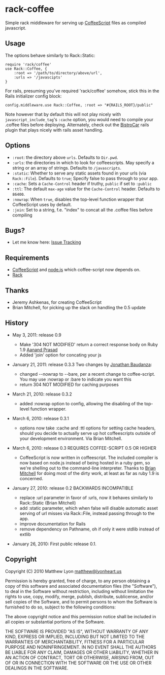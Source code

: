 # rack-coffee

Simple rack middleware for serving up [CoffeeScript][coffee] files as compiled javascript.

## Usage

The options behave similarly to Rack::Static:
    
    require 'rack/coffee'
    use Rack::Coffee, {
        :root => '/path/to/directory/above/url',
        :urls => '/javascipts'
    }
    
For rails, presuming you've required 'rack/coffee' somehow, stick this in the Rails initializer config block:

    config.middleware.use Rack::Coffee, :root => "#{RAILS_ROOT}/public"

Note however that by default this will not play nicely with `javascript_include_tag`'s `:cache` option, you would need to compile your .coffee files before deploying. Alternately, check out the [BistroCar][bistrocar] rails plugin that plays nicely with rails asset handling.

## Options

* `:root`: the directory above `urls`. Defaults to `Dir.pwd`.
* `:urls`: the directories in which to look for coffeescripts. May specify a string or an array of strings. Defaults to `/javascripts`.
* `:static`: Whether to serve any static assets found in your urls (via `Rack::File`). Defaults to `true`; Specify false to pass through to your app.
* `:cache`: Sets a `Cache-Control` header if truthy, `public` if set to `:public`
* `:ttl`: The default `max-age` value for the `Cache-Control` header. Defaults to `86400`.
* `:nowrap`: When `true`, disables the top-level function wrapper that CoffeeScript uses by default.
* `:join`: Set to a string, f.e. "index" to concat all the .coffee files before
  compiling

## Bugs?

* Let me know here: [Issue Tracking][issues]

## Requirements

* [CoffeeScript][coffee] and [node.js][node] which coffee-script now depends on.
* [Rack][rack]

## Thanks

* Jeremy Ashkenas, for creating CoffeeScript
* Brian Mitchell, for picking up the slack on handling the 0.5 update

## History

* May 3, 2011: release 0.9
    * Make '304 NOT MODIFIED' return a correct response body on Ruby 1.9 [Aanand Prasad][aanand]
    * Added 'join' option for concating your js

* January 21, 2011: release 0.3.3
    Two changes by [Jonathan Baudanza][jbaudanza]:
    * changed --nowrap to --bare, per a recent change to coffee-script. You may use :nowrap or :bare to indicate you want this
    * return 304 NOT MODIFIED for caching purposes

* March 21, 2010: release 0.3.2
    * added :nowrap option to config, allowing the disabling of the top-level function wrapper. 

* March 6, 2010: release 0.3.1
    * options now take :cache and :ttl options for setting cache headers, should you decide to actually serve up hot coffeescripts outside of your development environment. Via Brian Mitchell. 

* March 6, 2010: release 0.3 REQUIRES COFFEE-SCRIPT 0.5 OR HIGHER
    * CoffeeScript is now written in coffeescript. The included compiler is now based on node.js instead of being hosted in a ruby gem, so we're shelling out to the command-line interpreter. Thanks to [Brian Mitchell][binary42] for doing most of the dirty work, at least as far as ruby 1.9 is concerned.

* January 27, 2010: release 0.2 BACKWARDS INCOMPATIBLE
    * replace :url parameter in favor of :urls, now it behaves similarly to Rack::Static (Brian Mitchell)
    * add :static parameter, which when false will disable automatic asset serving of url misses via Rack::File, instead passing through to the app.
    * improve documentation for Rails
    * remove dependency on Pathname, oh if only it were stdlib instead of extlib

* January 26, 2010: First public release 0.1.

## Copyright

Copyright (C) 2010 Matthew Lyon <matthew@lyonheart.us>

Permission is hereby granted, free of charge, to any person obtaining a copy
of this software and associated documentation files (the "Software"), to
deal in the Software without restriction, including without limitation the
rights to use, copy, modify, merge, publish, distribute, sublicense, and/or
sell copies of the Software, and to permit persons to whom the Software is
furnished to do so, subject to the following conditions:

The above copyright notice and this permission notice shall be included in
all copies or substantial portions of the Software.

THE SOFTWARE IS PROVIDED "AS IS", WITHOUT WARRANTY OF ANY KIND, EXPRESS OR
IMPLIED, INCLUDING BUT NOT LIMITED TO THE WARRANTIES OF MERCHANTABILITY,
FITNESS FOR A PARTICULAR PURPOSE AND NONINFRINGEMENT. IN NO EVENT SHALL
THE AUTHORS BE LIABLE FOR ANY CLAIM, DAMAGES OR OTHER LIABILITY, WHETHER 
IN AN ACTION OF CONTRACT, TORT OR OTHERWISE, ARISING FROM, OUT OF OR IN
CONNECTION WITH THE SOFTWARE OR THE USE OR OTHER DEALINGS IN THE SOFTWARE.

[coffee]: http://jashkenas.github.com/coffee-script/
[bistrocar]: http://github.com/jnicklas/bistro_car
[issues]: http://github.com/mattly/rack-coffee/issues
[node]: http://nodejs.org/
[rack]: http://rack.rubyforge.org/
[binary42]: http://github.com/binary42
[jbaudanza]: https://github.com/jbaudanza
[aanand]: https://github.com/aanand
